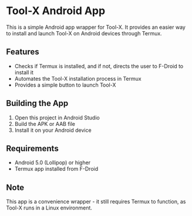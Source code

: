 # Tool-X Android App

This is a simple Android app wrapper for Tool-X. It provides an easier way to install and launch Tool-X on Android devices through Termux.

## Features

- Checks if Termux is installed, and if not, directs the user to F-Droid to install it
- Automates the Tool-X installation process in Termux
- Provides a simple button to launch Tool-X

## Building the App

1. Open this project in Android Studio
2. Build the APK or AAB file
3. Install it on your Android device

## Requirements

- Android 5.0 (Lollipop) or higher
- Termux app installed from F-Droid

## Note

This app is a convenience wrapper - it still requires Termux to function, as Tool-X runs in a Linux environment.
